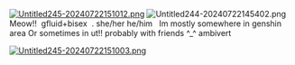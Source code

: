 [![Untitled245-20240722151012.png](https://i.postimg.cc/6qfBPFb6/Untitled245-20240722151012.png)](https://postimg.cc/ct6qgkNP)
![Untitled244-20240722145402.png](https://i.postimg.cc/zXxhQQgG/Untitled244-20240722145402.png)
 Meow!!‎ ‎  gfluid+bisex ‎ . she/her he/him ‎ ‎ 
    Im mostly somewhere in genshin area
    Or sometimes in ut!! probably with 
    friends ^_^ ambivert


[![Untitled245-20240722151003.png](https://i.postimg.cc/cCRJSvCS/Untitled245-20240722151003.png)](https://postimg.cc/5QtJ5N87)
